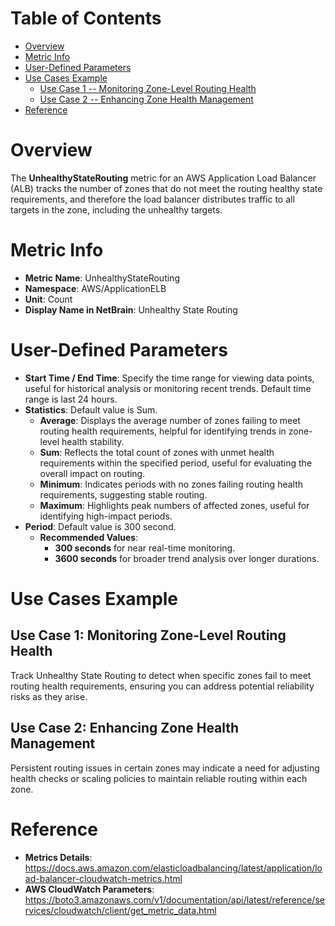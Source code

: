 # Table of Contents
- [Overview](#overview)
- [Metric Info](#metric-info)
- [User-Defined Parameters](#user-defined-parameters)
- [Use Cases Example](#example)
    - [Use Case 1 -- Monitoring Zone-Level Routing Health](#example-1) 
    - [Use Case 2 -- Enhancing Zone Health Management](#example-2)
- [Reference](#reference)

# Overview <a name="overview"></a>
The <b>UnhealthyStateRouting</b> metric for an AWS Application Load Balancer (ALB) tracks the number of zones that do not meet the routing healthy state requirements, and therefore the load balancer distributes traffic to all targets in the zone, including the unhealthy targets.

# Metric Info <a name="metric-info"></a>
* <b>Metric Name</b>: UnhealthyStateRouting   
* <b>Namespace</b>: AWS/ApplicationELB
* <b>Unit</b>: Count
* <b>Display Name in NetBrain</b>: Unhealthy State Routing


# User-Defined Parameters <a name="user-defined-parameters"></a>
* <b>Start Time / End Time</b>: Specify the time range for viewing data points, useful for historical analysis or monitoring recent trends. Default time range is last 24 hours.
* <b>Statistics</b>: Default value is Sum.
  * <b>Average</b>: Displays the average number of zones failing to meet routing health requirements, helpful for identifying trends in zone-level health stability.
  * <b>Sum</b>: Reflects the total count of zones with unmet health requirements within the specified period, useful for evaluating the overall impact on routing.
  * <b>Minimum</b>: Indicates periods with no zones failing routing health requirements, suggesting stable routing.
  * <b>Maximum</b>: Highlights peak numbers of affected zones, useful for identifying high-impact periods.
* <b>Period</b>: Default value is 300 second.
  * <b>Recommended Values</b>:
    * <b>300 seconds</b> for near real-time monitoring.
    * <b>3600 seconds</b> for broader trend analysis over longer durations.

# Use Cases Example <a name="example"></a>
## Use Case 1: Monitoring Zone-Level Routing Health <a name="example-1"></a>
Track Unhealthy State Routing to detect when specific zones fail to meet routing health requirements, ensuring you can address potential reliability risks as they arise.



## Use Case 2: Enhancing Zone Health Management <a name="example-2"></a>
Persistent routing issues in certain zones may indicate a need for adjusting health checks or scaling policies to maintain reliable routing within each zone.


# Reference <a name="reference"></a>
* <b>Metrics Details</b>: https://docs.aws.amazon.com/elasticloadbalancing/latest/application/load-balancer-cloudwatch-metrics.html
* <b>AWS CloudWatch Parameters</b>: https://boto3.amazonaws.com/v1/documentation/api/latest/reference/services/cloudwatch/client/get_metric_data.html